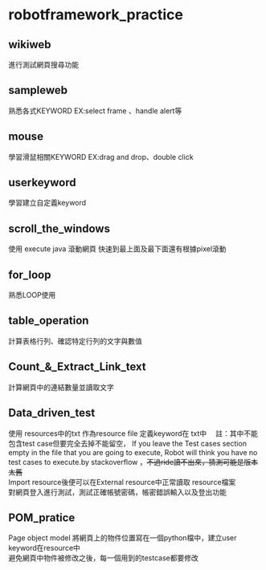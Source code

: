 # robotframework_practice
## wikiweb 
進行測試網頁搜尋功能
## sampleweb
熟悉各式KEYWORD
EX:select frame 、handle alert等
## mouse
學習滑鼠相關KEYWORD
EX:drag and drop、double click
## userkeyword
學習建立自定義keyword
## scroll_the_windows
使用 execute java 滾動網頁
快速到最上面及最下面還有根據pixel滾動
## for_loop
熟悉LOOP使用
## table_operation
計算表格行列、確認特定行列的文字與數值
## Count_&_Extract_Link_text
計算網頁中的連結數量並讀取文字
## Data_driven_test
使用 resources中的txt 作為resource file
定義keyword在 txt中　
註：其中不能包含test case但要完全去掉不能留空，
If you leave the Test cases section empty in the file that you are going to execute, Robot will think you have no test cases to execute.by stackoverflow
，~~不過ride讀不出來，猜測可能是版本太舊~~ <br>
Import resource後便可以在External resource中正常讀取 resource檔案<br>
對網頁登入進行測試，測試正確帳號密碼，帳密錯誤輸入以及登出功能
## POM_pratice
Page object model 將網頁上的物件位置寫在一個python檔中，建立user keyword在resource中<br>
避免網頁中物件被修改之後，每一個用到的testcase都要修改
